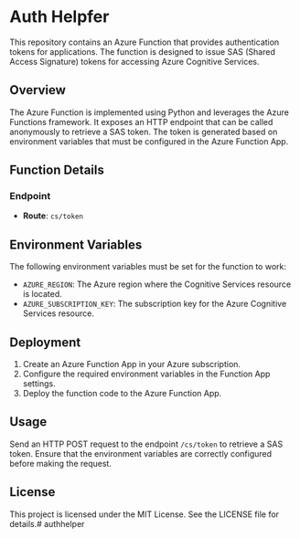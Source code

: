 # Auth Helpfer

This repository contains an Azure Function that provides authentication tokens for applications. The function is designed to issue SAS (Shared Access Signature) tokens for accessing Azure Cognitive Services.

## Overview

The Azure Function is implemented using Python and leverages the Azure Functions framework. It exposes an HTTP endpoint that can be called anonymously to retrieve a SAS token. The token is generated based on environment variables that must be configured in the Azure Function App.

## Function Details

### Endpoint

- **Route**: `cs/token`

## Environment Variables

The following environment variables must be set for the function to work:

- `AZURE_REGION`: The Azure region where the Cognitive Services resource is located.
- `AZURE_SUBSCRIPTION_KEY`: The subscription key for the Azure Cognitive Services resource.

## Deployment

1. Create an Azure Function App in your Azure subscription.
2. Configure the required environment variables in the Function App settings.
3. Deploy the function code to the Azure Function App.

## Usage

Send an HTTP POST request to the endpoint `/cs/token` to retrieve a SAS token. Ensure that the environment variables are correctly configured before making the request.

## License

This project is licensed under the MIT License. See the LICENSE file for details.# authhelper
